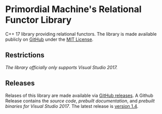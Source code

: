 # Primordial Machine's Relational Functor Library
C++ 17 library providing relational functors.
The library is made available publicly on [GitHub](https://github.com/primordialmachine/relational-functors) under the [MIT License](https://github.com/primordialmachine/relational-functors/blob/master/LICENSE).

## Restrictions
*The library officially only supports Visual Studio 2017.*

## Releases
Relases of this library are made available via [GitHub releases](https://github.com/primordialmachine/relational-functors/releases/). A Github Release contains the *source code*, *prebuilt documentation*, and *prebuilt binaries for Visual Studio 2017*. The latest release is [version 1.4](https://github.com/primordialmachine/relational-functors/releases/latest).
